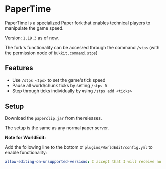 # PaperTime

PaperTime is a specialized Paper fork that enables technical players to manipulate the game speed.

Version: `1.19.3` as of now.

The fork's functionality can be accessed through the command `/stps` (with the permission node of `bukkit.command.stps`)

## Features
- Use `/stps <tps>` to set the game's tick speed
- Pause all world/chunk ticks by setting `/stps 0`
- Step through ticks individually by using `/stps add <ticks>`

## Setup

Download the `paperclip.jar` from the releases.

The setup is the same as any normal paper server.

**Note for WorldEdit:**

Add the following line to the bottom of `plugins/WorldEdit/config.yml` to enable functionality:
```yaml
allow-editing-on-unsupported-versions: I accept that I will receive no support with this flag enabled.
```
